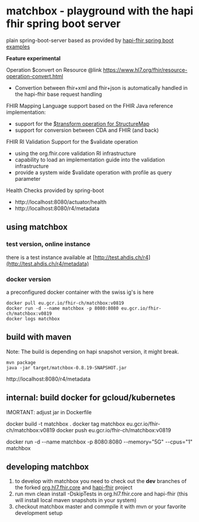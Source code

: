 # matchbox - playground with the hapi fhir spring boot server

plain spring-boot-server based as provided by [hapi-fhir spring boot examples](https://github.com/jamesagnew/hapi-fhir/tree/master/hapi-fhir-spring-boot)

**Feature experimental**

Operation $convert on Resource @link https://www.hl7.org/fhir/resource-operation-convert.html
 * Convertion between fhir+xml and fhir+json is automatically handled in the hapi-fhir base request handling

FHIR Mapping Language support based on the FHIR Java reference implementation:
* support for the [$transform operation for StructureMap](http://www.hl7.org/fhir/structuremap-operation-transform.html)
* support for conversion between CDA and FHIR (and back)

FHIR RI Validation Support for the $validate operation
* using the org.fhir.core validation RI infrastructure
* capability to load an implementation guide into the validation infrastructure
* provide a system wide $validate operation with profile as query parameter

Health Checks provided by spring-boot
* http://localhost:8080/actuator/health
* http://localhost:8080/r4/metadata 

## using matchbox

### test version, online instance
there is a test instance available at [http://test.ahdis.ch/r4](http://test.ahdis.ch/r4/metadata)

### docker version

a preconfigured docker container with the swiss ig's is here

```
docker pull eu.gcr.io/fhir-ch/matchbox:v0819
docker run -d --name matchbox -p 8080:8080 eu.gcr.io/fhir-ch/matchbox:v0819
docker logs matchbox
```

## build with maven

Note: The build is depending on hapi snapshot version, it might break.

```
mvn package
java -jar target/matchbox-0.8.19-SNAPSHOT.jar
```

http://localhost:8080/r4/metadata



## internal: build docker for gcloud/kubernetes

IMORTANT: adjust jar in Dockerfile

docker build -t matchbox . 
docker tag matchbox eu.gcr.io/fhir-ch/matchbox:v0819
docker push eu.gcr.io/fhir-ch/matchbox:v0819


docker run -d --name matchbox -p 8080:8080 --memory="5G" --cpus="1" matchbox


## developing matchbox

1. to develop with matchbox you need to check out the **dev** branches of the forked [org.hl7.fhir.core](https://github.com/ahdis/org.hl7.fhir.core/tree/dev) and [hapi-fhir](https://github.com/ahdis/hapi-fhir/tree/dev) project
2. run mvn clean install -DskipTests in org.hl7.fhir.core and hapi-fhir (this will install local maven snapshots in your system)
3. checkout matchbox master and commpile it with mvn or your favorite development setup
